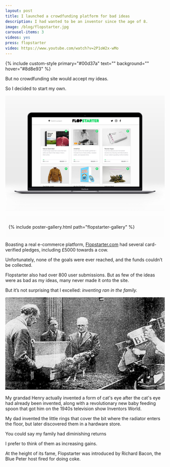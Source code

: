 ```yaml
---
layout: post
title: I launched a crowdfunding platform for bad ideas
description: I had wanted to be an inventor since the age of 8.
image: /blog/flopstarter.jpg
carousel-items: 3
videos: yes
press: flopstarter
video: https://www.youtube.com/watch?v=2P1oW2x-wMo
---
```


{% include custom-style primary="#00d37a" text="" background="" hover="#8d8e93" %}

But no crowdfunding site would accept my ideas.

So I decided to start my own.

![](/blog/flopstarter.jpg)

<div style="background-color:rgb(252,252,252); padding: 10px;">

{% include poster-gallery.html path="flopstarter-gallery" %}

</div>

Boasting a real e-commerce platform, [Flopstarter.com](https://flopstarter.com) had several card-verified pledges, including £5000 towards a cow.

Unfortunately, none of the goals were ever reached, and the funds couldn’t be collected.

Flopstarter also had over 800 user submissions. But as few of the ideas were as bad as my ideas, many never made it onto the site.

But it’s not surprising that I excelled: *inventing ran in the family.*

![](/blog/inventorsworld.jpg)

My grandad Henry actually invented a form of cat's eye after the cat's eye had already been invented, along with a revolutionary new baby feeding spoon that got him on the 1940s television show Inventors World.

My dad invented the little rings that cover the bit where the radiator enters the floor, but later discovered them in a hardware store.

You could say my family had diminishing returns

I prefer to think of them as increasing gains.

At the height of its fame, Flopstarter was introduced by Richard Bacon, the Blue Peter host fired for doing coke.

<div class="youtube-player" data-id="2P1oW2x-wMo" data-thumb="https://i.ytimg.com/vi/2P1oW2x-wMo/maxresdefault.jpg"></div>
